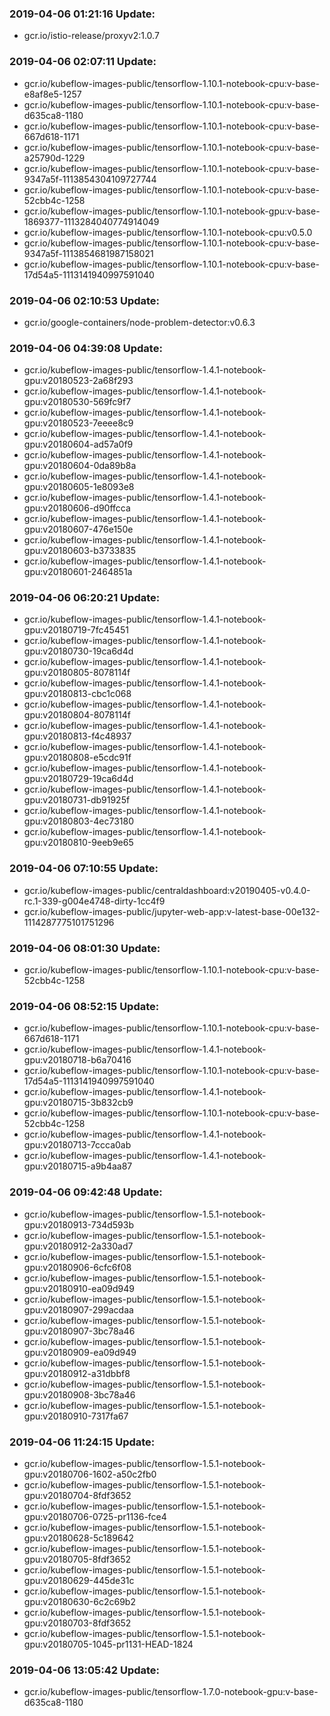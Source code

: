 ### 2019-04-06 01:21:16 Update:

- gcr.io/istio-release/proxyv2:1.0.7
### 2019-04-06 02:07:11 Update:

- gcr.io/kubeflow-images-public/tensorflow-1.10.1-notebook-cpu:v-base-e8af8e5-1257
- gcr.io/kubeflow-images-public/tensorflow-1.10.1-notebook-cpu:v-base-d635ca8-1180
- gcr.io/kubeflow-images-public/tensorflow-1.10.1-notebook-cpu:v-base-667d618-1171
- gcr.io/kubeflow-images-public/tensorflow-1.10.1-notebook-cpu:v-base-a25790d-1229
- gcr.io/kubeflow-images-public/tensorflow-1.10.1-notebook-cpu:v-base-9347a5f-1113854304109727744
- gcr.io/kubeflow-images-public/tensorflow-1.10.1-notebook-cpu:v-base-52cbb4c-1258
- gcr.io/kubeflow-images-public/tensorflow-1.10.1-notebook-gpu:v-base-1869377-1113284040774914049
- gcr.io/kubeflow-images-public/tensorflow-1.10.1-notebook-cpu:v0.5.0
- gcr.io/kubeflow-images-public/tensorflow-1.10.1-notebook-cpu:v-base-9347a5f-1113854681987158021
- gcr.io/kubeflow-images-public/tensorflow-1.10.1-notebook-cpu:v-base-17d54a5-1113141940997591040
### 2019-04-06 02:10:53 Update:

- gcr.io/google-containers/node-problem-detector:v0.6.3
### 2019-04-06 04:39:08 Update:

- gcr.io/kubeflow-images-public/tensorflow-1.4.1-notebook-gpu:v20180523-2a68f293
- gcr.io/kubeflow-images-public/tensorflow-1.4.1-notebook-gpu:v20180530-569fc9f7
- gcr.io/kubeflow-images-public/tensorflow-1.4.1-notebook-gpu:v20180523-7eeee8c9
- gcr.io/kubeflow-images-public/tensorflow-1.4.1-notebook-gpu:v20180604-ad57a0f9
- gcr.io/kubeflow-images-public/tensorflow-1.4.1-notebook-gpu:v20180604-0da89b8a
- gcr.io/kubeflow-images-public/tensorflow-1.4.1-notebook-gpu:v20180605-1e8093e8
- gcr.io/kubeflow-images-public/tensorflow-1.4.1-notebook-gpu:v20180606-d90ffcca
- gcr.io/kubeflow-images-public/tensorflow-1.4.1-notebook-gpu:v20180607-476e150e
- gcr.io/kubeflow-images-public/tensorflow-1.4.1-notebook-gpu:v20180603-b3733835
- gcr.io/kubeflow-images-public/tensorflow-1.4.1-notebook-gpu:v20180601-2464851a
### 2019-04-06 06:20:21 Update:

- gcr.io/kubeflow-images-public/tensorflow-1.4.1-notebook-gpu:v20180719-7fc45451
- gcr.io/kubeflow-images-public/tensorflow-1.4.1-notebook-gpu:v20180730-19ca6d4d
- gcr.io/kubeflow-images-public/tensorflow-1.4.1-notebook-gpu:v20180805-8078114f
- gcr.io/kubeflow-images-public/tensorflow-1.4.1-notebook-gpu:v20180813-cbc1c068
- gcr.io/kubeflow-images-public/tensorflow-1.4.1-notebook-gpu:v20180804-8078114f
- gcr.io/kubeflow-images-public/tensorflow-1.4.1-notebook-gpu:v20180813-f4c48937
- gcr.io/kubeflow-images-public/tensorflow-1.4.1-notebook-gpu:v20180808-e5cdc91f
- gcr.io/kubeflow-images-public/tensorflow-1.4.1-notebook-gpu:v20180729-19ca6d4d
- gcr.io/kubeflow-images-public/tensorflow-1.4.1-notebook-gpu:v20180731-db91925f
- gcr.io/kubeflow-images-public/tensorflow-1.4.1-notebook-gpu:v20180803-4ec73180
- gcr.io/kubeflow-images-public/tensorflow-1.4.1-notebook-gpu:v20180810-9eeb9e65
### 2019-04-06 07:10:55 Update:

- gcr.io/kubeflow-images-public/centraldashboard:v20190405-v0.4.0-rc.1-339-g004e4748-dirty-1cc4f9
- gcr.io/kubeflow-images-public/jupyter-web-app:v-latest-base-00e132-1114287775101751296
### 2019-04-06 08:01:30 Update:

- gcr.io/kubeflow-images-public/tensorflow-1.10.1-notebook-cpu:v-base-52cbb4c-1258
### 2019-04-06 08:52:15 Update:

- gcr.io/kubeflow-images-public/tensorflow-1.10.1-notebook-cpu:v-base-667d618-1171
- gcr.io/kubeflow-images-public/tensorflow-1.4.1-notebook-gpu:v20180718-b6a70416
- gcr.io/kubeflow-images-public/tensorflow-1.10.1-notebook-cpu:v-base-17d54a5-1113141940997591040
- gcr.io/kubeflow-images-public/tensorflow-1.4.1-notebook-gpu:v20180715-3b832cb9
- gcr.io/kubeflow-images-public/tensorflow-1.10.1-notebook-cpu:v-base-52cbb4c-1258
- gcr.io/kubeflow-images-public/tensorflow-1.4.1-notebook-gpu:v20180713-7ccca0ab
- gcr.io/kubeflow-images-public/tensorflow-1.4.1-notebook-gpu:v20180715-a9b4aa87
### 2019-04-06 09:42:48 Update:

- gcr.io/kubeflow-images-public/tensorflow-1.5.1-notebook-gpu:v20180913-734d593b
- gcr.io/kubeflow-images-public/tensorflow-1.5.1-notebook-gpu:v20180912-2a330ad7
- gcr.io/kubeflow-images-public/tensorflow-1.5.1-notebook-gpu:v20180906-6cfc6f08
- gcr.io/kubeflow-images-public/tensorflow-1.5.1-notebook-gpu:v20180910-ea09d949
- gcr.io/kubeflow-images-public/tensorflow-1.5.1-notebook-gpu:v20180907-299acdaa
- gcr.io/kubeflow-images-public/tensorflow-1.5.1-notebook-gpu:v20180907-3bc78a46
- gcr.io/kubeflow-images-public/tensorflow-1.5.1-notebook-gpu:v20180909-ea09d949
- gcr.io/kubeflow-images-public/tensorflow-1.5.1-notebook-gpu:v20180912-a31dbbf8
- gcr.io/kubeflow-images-public/tensorflow-1.5.1-notebook-gpu:v20180908-3bc78a46
- gcr.io/kubeflow-images-public/tensorflow-1.5.1-notebook-gpu:v20180910-7317fa67
### 2019-04-06 11:24:15 Update:

- gcr.io/kubeflow-images-public/tensorflow-1.5.1-notebook-gpu:v20180706-1602-a50c2fb0
- gcr.io/kubeflow-images-public/tensorflow-1.5.1-notebook-gpu:v20180704-8fdf3652
- gcr.io/kubeflow-images-public/tensorflow-1.5.1-notebook-gpu:v20180706-0725-pr1136-fce4
- gcr.io/kubeflow-images-public/tensorflow-1.5.1-notebook-gpu:v20180628-5c189642
- gcr.io/kubeflow-images-public/tensorflow-1.5.1-notebook-gpu:v20180705-8fdf3652
- gcr.io/kubeflow-images-public/tensorflow-1.5.1-notebook-gpu:v20180629-445de31c
- gcr.io/kubeflow-images-public/tensorflow-1.5.1-notebook-gpu:v20180630-6c2c69b2
- gcr.io/kubeflow-images-public/tensorflow-1.5.1-notebook-gpu:v20180703-8fdf3652
- gcr.io/kubeflow-images-public/tensorflow-1.5.1-notebook-gpu:v20180705-1045-pr1131-HEAD-1824
### 2019-04-06 13:05:42 Update:

- gcr.io/kubeflow-images-public/tensorflow-1.7.0-notebook-gpu:v-base-d635ca8-1180
